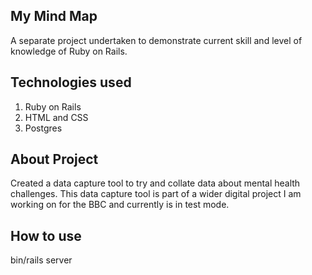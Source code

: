 ## My Mind Map

A separate project undertaken to demonstrate current skill and level of knowledge of Ruby on Rails.

## Technologies used
1. Ruby on Rails
2. HTML and CSS
3. Postgres

## About Project

Created a data capture tool to try and collate data about mental health challenges. This data capture tool is part of a wider digital project I am working on for the BBC and currently is in test mode.

## How to use

bin/rails server
